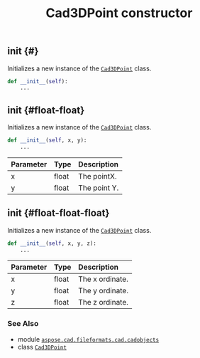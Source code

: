 ﻿---
title: Cad3DPoint constructor
second_title: Aspose.CAD for Python via .NET API References
description: 
type: docs
weight: 10
url: /python-net/aspose.cad.fileformats.cad.cadobjects/cad3dpoint/__init__/
is_root: false
---

## __init__ {#}

Initializes a new instance of the [`Cad3DPoint`](/cad/python-net/aspose.cad.fileformats.cad.cadobjects/cad3dpoint) class.



```python
def __init__(self):
    ...
```




## __init__ {#float-float}

Initializes a new instance of the [`Cad3DPoint`](/cad/python-net/aspose.cad.fileformats.cad.cadobjects/cad3dpoint) class.



```python
def __init__(self, x, y):
    ...
```


| Parameter | Type | Description |
| :- | :- | :- |
| x | float | The pointX. |
| y | float | The point Y. |


## __init__ {#float-float-float}

Initializes a new instance of the [`Cad3DPoint`](/cad/python-net/aspose.cad.fileformats.cad.cadobjects/cad3dpoint) class.



```python
def __init__(self, x, y, z):
    ...
```


| Parameter | Type | Description |
| :- | :- | :- |
| x | float | The x ordinate. |
| y | float | The y ordinate. |
| z | float | The z ordinate. |



### See Also
* module [`aspose.cad.fileformats.cad.cadobjects`](../../)
* class [`Cad3DPoint`](/cad/python-net/aspose.cad.fileformats.cad.cadobjects/cad3dpoint)
